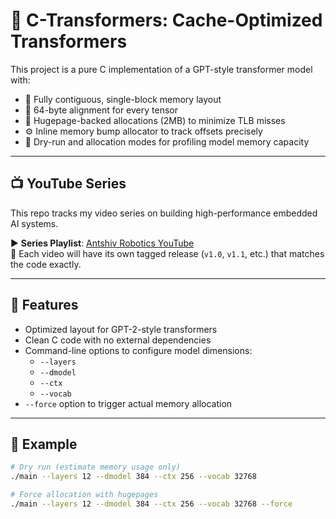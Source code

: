 # 🚀 C-Transformers: Cache-Optimized Transformers

This project is a pure C implementation of a GPT-style transformer model with:
- 🧠 Fully contiguous, single-block memory layout
- 📏 64-byte alignment for every tensor
- 🧱 Hugepage-backed allocations (2MB) to minimize TLB misses
- ⚙️ Inline memory bump allocator to track offsets precisely
- 🔧 Dry-run and allocation modes for profiling model memory capacity

---

## 📺 YouTube Series

This repo tracks my video series on building high-performance embedded AI systems.

▶️ **Series Playlist**: [Antshiv Robotics YouTube](https://www.youtube.com/@AntshivRobotics)  
🧵 Each video will have its own tagged release (`v1.0`, `v1.1`, etc.) that matches the code exactly.

---

## 🧠 Features

- Optimized layout for GPT-2-style transformers
- Clean C code with no external dependencies
- Command-line options to configure model dimensions:
  - `--layers`
  - `--dmodel`
  - `--ctx`
  - `--vocab`
- `--force` option to trigger actual memory allocation

---

## 🧪 Example

```bash
# Dry run (estimate memory usage only)
./main --layers 12 --dmodel 384 --ctx 256 --vocab 32768

# Force allocation with hugepages
./main --layers 12 --dmodel 384 --ctx 256 --vocab 32768 --force
